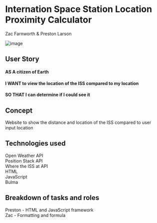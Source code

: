 # Internation Space Station Location Proximity Calculator

Zac Farnworth & Preston Larson 

![image](https://user-images.githubusercontent.com/70044796/104110042-07d3f900-5291-11eb-94ba-0b02d47a7066.png)


## User Story

#### AS A citizen of Earth
#### I WANT to view the location of the ISS compared to my location
#### SO THAT I can determine if I could see it 

## Concept
Website to show the distance and location of the ISS compared to user input location

## Technologies used
Open Weather API\
Position Stack API\
Where the ISS at API\
HTML\
JavaScript\
Bulma

## Breakdown of tasks and roles
Preston - HTML and JavaScript framework\
Zac - Formatting and formula

